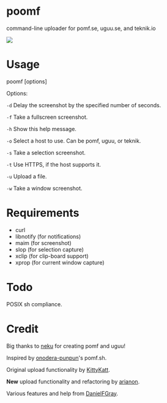 poomf
========

command-line uploader for pomf.se, uguu.se, and teknik.io

![](http://a.pomf.se/ooiyev.png)

Usage
=====

  poomf [options]
  
Options:

`-d` Delay the screenshot by the specified number of seconds.

`-f` Take a fullscreen screenshot.

`-h` Show this help message.

`-o` Select a host to use. Can be pomf, uguu, or teknik.
  
`-s` Take a selection screenshot.

`-t` Use HTTPS, if the host supports it.

`-u` <file> Upload a file.

`-w` Take a window screenshot.

Requirements
============

- curl
- libnotify (for notifications)
- maim (for screenshot)
- slop (for selection capture)
- xclip (for clip-board support)
- xprop (for current window capture)

Todo
====

POSIX sh compliance.

Credit
======

Big thanks to [neku](https://github.com/nokonoko) for creating pomf and uguu!

Inspired by [onodera-punpun](https://github.com/onodera-punpun)'s pomf.sh.

Original upload functionality by [KittyKatt](https://github.com/KittyKatt).

**New** upload functionality and refactoring by [arianon](https://github.com/arianon).

Various features and help from [DanielFGray](https://github.com/DanielFGray).
